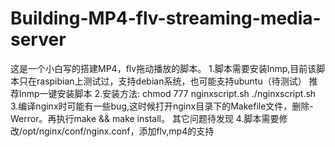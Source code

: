 # Building-MP4-flv-streaming-media-server
这是一个小白写的搭建MP4，flv拖动播放的脚本。
1.脚本需要安装lnmp,目前该脚本只在raspibian上测试过，支持debian系统，也可能支持ubuntu（待测试）
  推荐lnmp一键安装脚本
2.安装方法:
           chmod 777 nginxscript.sh
		   ./nginxscript.sh
3.编译nginx时可能有一些bug,这时候打开nginx目录下的Makefile文件，删除-Werror。再执行make && make install。
  其它问题待发现
4.脚本需要修改/opt/nginx/conf/nginx.conf，添加flv,mp4的支持
